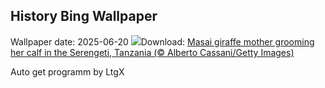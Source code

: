 ## History Bing Wallpaper
Wallpaper date: 2025-06-20
![](https://www.bing.com/th?id=OHR.SerengetiGiraffe_EN-GB0487583415_UHD.jpg&w=1000)Download: [Masai giraffe mother grooming her calf in the Serengeti, Tanzania (© Alberto Cassani/Getty Images)](https://www.bing.com/th?id=OHR.SerengetiGiraffe_EN-GB0487583415_UHD.jpg)

Auto get programm by LtgX
